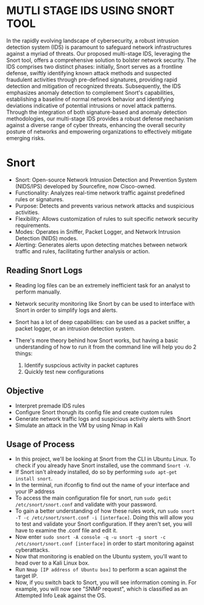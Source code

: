 # MUTLI STAGE IDS USING SNORT TOOL

In the rapidly evolving landscape of cybersecurity, a robust intrusion detection system (IDS) is paramount to safeguard network infrastructures against a myriad of threats. Our proposed multi-stage IDS, leveraging the Snort tool, offers a comprehensive solution to bolster network security. The IDS comprises two distinct phases: initially, Snort serves as a frontline defense, swiftly identifying known attack methods and suspected fraudulent activities through pre-defined signatures, providing rapid detection and mitigation of recognized threats. Subsequently, the IDS emphasizes anomaly detection to complement Snort's capabilities, establishing a baseline of normal network behavior and identifying deviations indicative of potential intrusions or novel attack patterns. Through the integration of both signature-based and anomaly detection methodologies, our multi-stage IDS provides a robust defense mechanism against a diverse range of cyber threats, enhancing the overall security posture of networks and empowering organizations to effectively mitigate emerging risks.


# **Snort**

- Snort: Open-source Network Intrusion Detection and Prevention System (NIDS/IPS) developed by Sourcefire, now Cisco-owned.
- Functionality: Analyzes real-time network traffic against predefined rules or signatures.
- Purpose: Detects and prevents various network attacks and suspicious activities.
- Flexibility: Allows customization of rules to suit specific network security requirements.
- Modes: Operates in Sniffer, Packet Logger, and Network Intrusion Detection (NIDS) modes.
- Alerting: Generates alerts upon detecting matches between network traffic and rules, facilitating further analysis or action.
  
## **Reading Snort Logs**
- Reading log files can be an extremely inefficient task for an analyst to perform manually.
- Network security monitoring like Snort by can be used to interface with Snort in order to simplify logs and alerts.
- Snort has a lot of deep capabilities: can be used as a packet sniffer, a packet logger, or an intrusion detection system.
- There's more theory behind how Snort works, but having a basic understanding of how to run it from the command line will help you do 2 things:

     1. Identify suspcious activity in packet captures
     2. Quickly test new configurations

## **Objective**
- Interpret premade IDS rules
- Configure Snort thorugh its config file and create custom rules
- Generate network traffic logs and suspicious activity alerts with Snort
- Simulate an attack in the VM by using Nmap in Kali


## **Usage of Process**
- In this project, we'll be looking at Snort from the CLI in Ubuntu Linux. To check if you already have Snort installed, use the command `Snort -V`.
- If Snort isn't already installed, do so by performing `sudo apt-get install snort`.
- In the terminal, run ifconfig to find out the name of your interface and your IP address
- To access the main configuration file for snort, run `sudo gedit /etc/snort/snort.conf` and validate with your password.
- To gain a better understanding of how these rules work, run `sudo snort -T -c /etc/snort/snort.conf -i [interface]`. Doing this will allow you to test and validate your Snort configuration. If they aren't set, you will have to examine the .conf file and edit it.
- Now enter `sudo snort -A console -q -u snort -g snort -c /etc/snort/snort.conf [interface]` in order to start monitoring against cyberattacks.
- Now that monitoring is enabled on the Ubuntu system, you'll want to head over to a Kali Linux box. 
- Run `Nmap [IP address of Ubuntu box]` to perform a scan against the target IP. 
- Now, if you switch back to Snort, you will see information coming in. For example, you will now see "SNMP request", which is classified as an Attempted Info Leak against the OS. 
